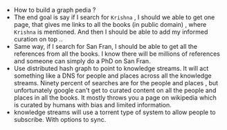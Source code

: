 - How to build a graph pedia ?
- The end goal is say if I search for `Krishna` , I should we able to get one page, that gives me links to all the books (in public domain) , where `Krishna` is mentioned.  And then I should be able to add my informed curation on top ..
- Same way, if I search for San Fran, I should be able to get all the references from all the books. I know there will be millions of references and someone can simply do a PhD on San Fran.
- Use distributed hash graph to point to knowledge streams. It will act something like a DNS for people and places across all the knowledge streams. Ninety percent of searches are for the people and places , but unfortunately google can't get to curated content on all the people and places in all the books. It mostly throws you a page on wikipedia which is curated by humans with bias and limited information.
- knowledge streams will use a torrent type of system to allow people to subscribe. With options to sync.